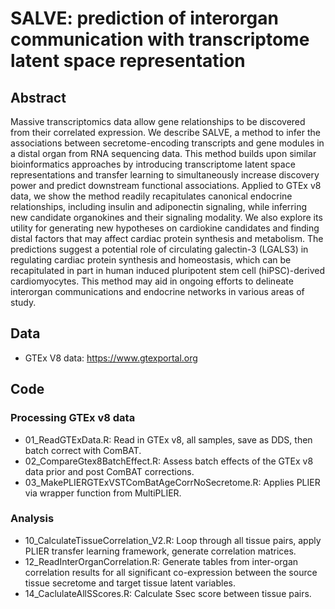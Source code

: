 # SALVE: prediction of interorgan communication with transcriptome latent space representation 

## Abstract
Massive transcriptomics data allow gene relationships to be discovered from their correlated expression. We describe SALVE, a method to infer the associations between secretome-encoding transcripts and gene modules in a distal organ from RNA sequencing data. This method builds upon similar bioinformatics approaches by introducing transcriptome latent space representations and transfer learning to simultaneously increase discovery power and predict downstream functional associations. Applied to GTEx v8 data, we show the method readily recapitulates canonical endocrine relationships, including insulin and adiponectin signaling, while inferring new candidate organokines and their signaling modality.  We also explore its utility for generating new hypotheses on cardiokine candidates and finding distal factors that may affect cardiac protein synthesis and metabolism. The predictions suggest a potential role of circulating galectin-3 (LGALS3) in regulating cardiac protein synthesis and homeostasis, which can be recapitulated in part in human induced pluripotent stem cell (hiPSC)-derived cardiomyocytes. This method may aid in ongoing efforts to delineate interorgan communications and endocrine networks in various areas of study.

## Data
- GTEx V8 data: https://www.gtexportal.org


## Code
### Processing GTEx v8 data
- 01_ReadGTExData.R: Read in GTEx v8, all samples, save as DDS, then batch correct with ComBAT.
- 02_CompareGtex8BatchEffect.R: Assess batch effects of the GTEx v8 data prior and post ComBAT corrections.
- 03_MakePLIERGTExVSTComBatAgeCorrNoSecretome.R: Applies PLIER via wrapper function from MultiPLIER.

### Analysis
- 10_CalculateTissueCorrelation_V2.R: Loop through all tissue pairs, apply PLIER transfer learning framework, generate correlation matrices.
- 12_ReadInterOrganCorrelation.R: Generate tables from inter-organ correlation results for all significant co-expression between the source tissue secretome and target tissue latent variables.
- 14_CaclulateAllSScores.R: Calculate Ssec score between tissue pairs.






